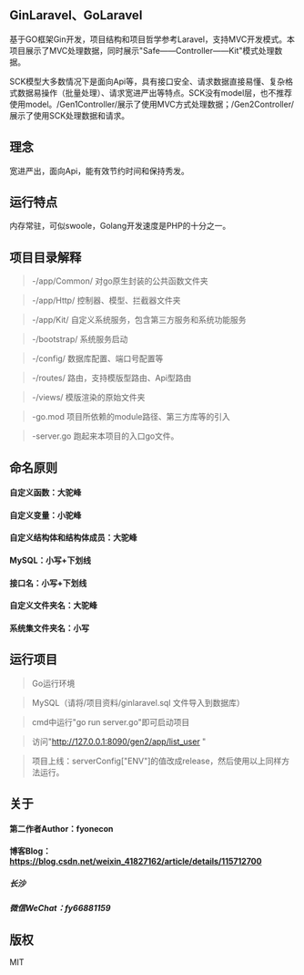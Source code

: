 ## GinLaravel、GoLaravel
基于GO框架Gin开发，项目结构和项目哲学参考Laravel，支持MVC开发模式。本项目展示了MVC处理数据，同时展示"Safe——Controller——Kit"模式处理数据。

SCK模型大多数情况下是面向Api等，具有接口安全、请求数据直接易懂、复杂格式数据易操作（批量处理）、请求宽进严出等特点。SCK没有model层，也不推荐使用model。/Gen1Controller/展示了使用MVC方式处理数据；/Gen2Controller/展示了使用SCK处理数据和请求。

## 理念
宽进严出，面向Api，能有效节约时间和保持秀发。

## 运行特点
内存常驻，可似swoole，Golang开发速度是PHP的十分之一。

## 项目目录解释
> -/app/Common/ 对go原生封装的公共函数文件夹

> -/app/Http/ 控制器、模型、拦截器文件夹

> -/app/Kit/ 自定义系统服务，包含第三方服务和系统功能服务

> -/bootstrap/ 系统服务启动

> -/config/ 数据库配置、端口号配置等

> -/routes/ 路由，支持模版型路由、Api型路由

> -/views/ 模版渲染的原始文件夹

> -go.mod 项目所依赖的module路径、第三方库等的引入

> -server.go 跑起来本项目的入口go文件。

## 命名原则
#### 自定义函数：大驼峰
#### 自定义变量：小驼峰
#### 自定义结构体和结构体成员：大驼峰
#### MySQL：小写+下划线
#### 接口名：小写+下划线
#### 自定义文件夹名：大驼峰
#### 系统集文件夹名：小写

## 运行项目
>Go运行环境

> MySQL（请将/项目资料/ginlaravel.sql 文件导入到数据库）

> cmd中运行"go run server.go"即可启动项目

> 访问"http://127.0.0.1:8090/gen2/app/list_user "

> 项目上线：serverConfig["ENV"]的值改成release，然后使用以上同样方法运行。

## 关于
#### 第二作者Author：fyonecon
#### 博客Blog：https://blog.csdn.net/weixin_41827162/article/details/115712700
##### 长沙
##### 微信WeChat：fy66881159

## 版权
MIT